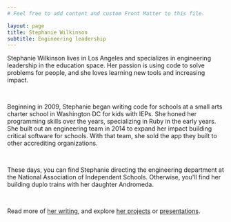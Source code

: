 ```yaml
---
# Feel free to add content and custom Front Matter to this file.

layout: page
title: Stephanie Wilkinson
subtitle: Engineering leadership
---
```


Stephanie Wilkinson lives in Los Angeles and specializes in engineering leadership in the education space. Her passion is using code to solve problems for people, and she loves learning new tools and increasing impact.

&nbsp;

Beginning in 2009, Stephanie began writing code for schools at a small arts charter school in Washington DC for kids with IEPs. She honed her programming skills over the years, specializing in Ruby in the early years. She built out an engineering team in 2014 to expand her impact building critical software for schools. With that team, she sold the app they built to other accrediting organizations.

&nbsp;

These days, you can find Stephanie directing the engineering department at the National Association of Independent Schools. Otherwise, you'll find her building duplo trains with her daughter Andromeda.

&nbsp;

Read more of [her writing](https://stephanieawilkinson.com/my-site/posts), and explore [her projects](https://stephanieawilkinson.com/my-site/projects) or [presentations](https://stephanieawilkinson.com/my-site/presentations).
